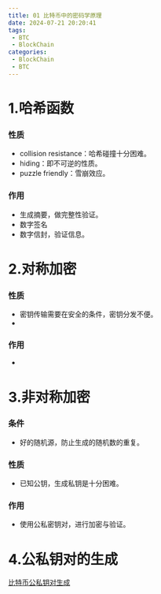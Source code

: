 ```yaml
---
title: 01 比特币中的密码学原理
date: 2024-07-21 20:20:41
tags: 
 - BTC
 - BlockChain
categories:
 - BlockChain
 - BTC
---
```

# 1.哈希函数

### 性质
- collision resistance：哈希碰撞十分困难。
- hiding：即不可逆的性质。
- puzzle friendly：雪崩效应。

### 作用
- 生成摘要，做完整性验证。
- 数字签名
- 数字信封，验证信息。

# 2.对称加密

### 性质
- 密钥传输需要在安全的条件，密钥分发不便。
- 

### 作用
- 
# 3.非对称加密

### 条件
- 好的随机源，防止生成的随机数的重复。

### 性质
- 已知公钥，生成私钥是十分困难。

### 作用
- 使用公私密钥对，进行加密与验证。


# 4.公私钥对的生成

[比特币公私钥对生成](https://www.cnblogs.com/kumata/p/10477369.html)



